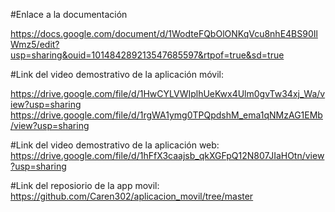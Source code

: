 #Enlace a la documentación 

https://docs.google.com/document/d/1WodteFQbOlONKqVcu8nhE4BS90IlWmz5/edit?usp=sharing&ouid=101484289213547685597&rtpof=true&sd=true 

#Link del video demostrativo de la aplicación móvil:

https://drive.google.com/file/d/1HwCYLVWIplhUeKwx4Ulm0gvTw34xj_Wa/view?usp=sharing 
https://drive.google.com/file/d/1rgWA1ymg0TPQpdshM_ema1qNMzAG1EMb/view?usp=sharing 

#Link del video demostrativo de la aplicación web:
https://drive.google.com/file/d/1hFfX3caajsb_qkXGFpQ12N807JIaHOtn/view?usp=sharing 

#Link del reposiorio de la app movil:
https://github.com/Caren302/aplicacion_movil/tree/master 
